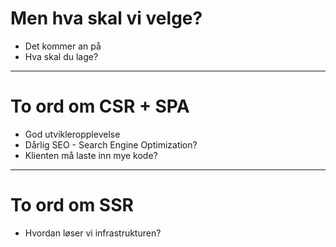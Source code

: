 # Men hva skal vi velge?

<v-clicks>

- Det kommer an på
- Hva skal du lage?

</v-clicks>

---

# To ord om CSR + SPA

- God utvikleropplevelse
- Dårlig SEO - Search Engine Optimization?
- Klienten må laste inn mye kode?

<CsrSpa v-click />

---

# To ord om SSR

- Hvordan løser vi infrastrukturen?